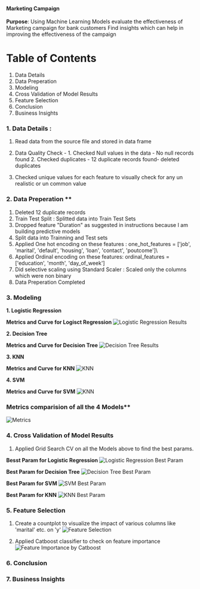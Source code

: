 #### Marketing Campaign
**Purpose**: Using Machine Learning Models evaluate the effectiveness of Marketing campaign for bank customers
Find insights which can help in improving the effectiveness of the campaign

# Table of Contents
   1. Data Details
   2. Data Preperation
   3. Modeling
   4. Cross Validation of Model Results
   5. Feature Selection
   6. Conclusion
   7. Business Insights

### 1. Data Details :
1. Read data from the source file and stored in data frame
2. Data Quality Check -
        1. Checked Null values in the data - No null records found
        2. Checked duplicates - 12 duplicate records found- deleted duplicates
        
3. Checked unique values for each feature to visually check for any un realistic or un common value
  
 ### 2. Data Preperation ** 
   1. Deleted 12 duplicate records
   2. Train Test Split : Splitted data into Train Test Sets
   3. Dropped feature "Duration" as suggested in instructions because I am building predictive models
   4. Split data into Trainning and Test sets
   5. Applied One hot encoding on these features :  one_hot_features = ['job',  'marital', 'default', 'housing', 'loan', 'contact', 'poutcome']\
   6. Applied Ordinal encoding on these features:   ordinal_features = ['education', 'month', 'day_of_week']
   7. Did selective scaling using Standard Scaler : Scaled only the columns which were non binary
   8. Data Preperation Completed

### 3. Modeling
**1. Logistic Regression**

   **Metrics and Curve for Logisct Regression**
   ![Logistic Regression Results](https://github.com/viksaraw/Marketing-Campaign/blob/main/Pics/Logistic%20Regression%20Metrics%20and%20Graph.png)
   
**2. Decision Tree**

  **Metrics and Curve for Decision Tree**
   ![Decision Tree Results](https://github.com/viksaraw/Marketing-Campaign/blob/main/Pics/Decision%20Tree%20Metrics%20and%20Graph.png)
       
**3. KNN**  

  **Metrics and Curve for KNN**
   ![KNN](https://github.com/viksaraw/Marketing-Campaign/blob/main/Pics/KNN%20Metrics%20and%20Curve.png)
       
**4. SVM**

  **Metrics and Curve for SVM**
   ![KNN]()

   
   ### Metrics  comparision of all the 4 Models**
   ![Metrics](https://github.com/viksaraw/Marketing-Campaign/blob/main/Pics/Metrics.png)

   ### 4. Cross Validation of Model Results
   1. Applied Grid Search CV on all the Models above to find the best params.

  **Besst Param for Logistic Regression**
    ![Logistic Regression Best Param](https://github.com/viksaraw/Marketing-Campaign/blob/main/Pics/Logistic%20CV.png)


  **Best Param for Decision Tree**
    ![Decision Tree Best Param]()


   **Best Param for SVM**
    ![SVM Best Param]()


   **Best Param for KNN**
    ![ KNN Best Param](https://github.com/viksaraw/Marketing-Campaign/blob/main/Pics/KNN%20Best%20param.png)

    
   ### 5. Feature Selection
   1. Create a countplot to visualize the impact of various columns like 'marital' etc. on 'y'
      ![Feature Selection](https://github.com/viksaraw/Marketing-Campaign/blob/main/Pics/Feature%20Selection.png)

      
   3. Applied Catboost classifier to check on feature importance
      ![Feature Importance by Catboost](https://github.com/viksaraw/Marketing-Campaign/blob/main/Pics/CastBoost%20Feature%20Importance.png)
      
   ### 6. Conclusion


   ### 7. Business Insights
   
